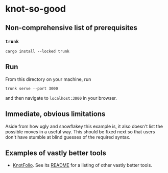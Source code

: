 knot-so-good
============

## Non-comprehensive list of prerequisites

### `trunk`

```
cargo install --locked trunk
```

## Run

From this directory on your machine, run

```
trunk serve --port 3000
```

and then navigate to `localhost:3000` in your browser.

## Immediate, obvious limitations

Aside from how ugly and snowflakey this example is, it also doesn't list
the possible moves in a useful way. This should be fixed next so that
users don't have stumble at blind guesses of the required syntax.

## Examples of vastly better tools

* [KnotFolio](https://kmill.github.io/knotfolio/). See its
  [README](https://github.com/kmill/knotfolio#related-programs) for a
  listing of other vastly better tools.
